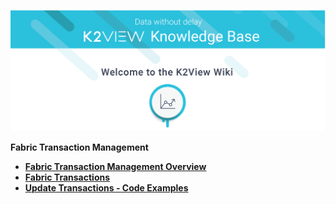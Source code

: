 ![image](/articles/images/welcome_to_wiki.png)



<strong>Fabric Transaction Management<strong>
        

<ul>
        <li><a href="/articles/23_fabric_transactions/01_fabric_transactions_overview.md">Fabric Transaction Management Overview</a></li>
        <li><a href="/articles/23_fabric_transactions/02_fabric_transactions.md">Fabric Transactions</a></li>
        <li><a href="/articles/23_fabric_transactions/03_trx_code_examples.md">Update Transactions - Code Examples</a></li>
</ul>










